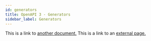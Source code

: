 ```yaml
---
id: generators
title: OpenAPI 3 - Generators
sidebar_label: Generators
---
```


This is a link to [another document.](doc3.md) This is a link to an [external page.](http://www.example.com)
